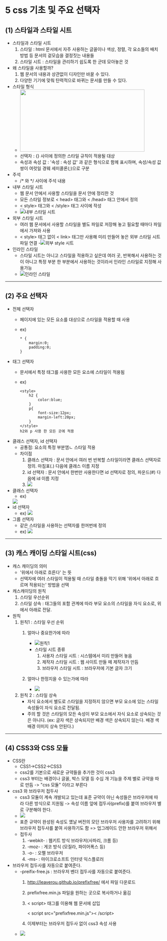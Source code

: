 5 css 기초 및 주요 선택자
==========================
(1) 스타일과 스타일 시트
------------------------
* 스타일과 스타일 시트
    1. 스타일 : html 문서에서 자주 사용하는  글꼴이나 색상, 정렬, 각 요소들의 배치 방법 등 문서의 겉모습을 결정짓는 내용들
    2. 스타일 시트 : 스타일을 관리하기 쉽도록 한 군데 모아놓은 것
* 왜 스타일을 사용할까?
    1. 웹 문서의 내용과 상관없이 디자인만 바꿀 수 있다.
    2. 다양한 기기에 맞춰 탄력적으로 바뀌는 문서를 만들 수 있다.
* 스타일 형식
    - <img src="image/css형식.PNG" width="400" height="200" >
    - 선택자 : {} 사이에 정의한 스타일 규칙이 적용될 대상
    - 속성과 속성 값 : '속성 : 속성 값' 과 같은 형식으로 함께 표시하며, 속성/속성 값 쌍이 여럿일 경웨 세미콜론(;)으로 구분
* 주석
    - /* 와 */ 사이에 주석 내용
* 내부 스타일 시트
    - 웹 문서 안에서 사용할 스타일을 문서  안에 정리한 것
    - 모든 스타일 정보로 < head> 태그와 < /head> 태그 안에서 정의
    - < style> 태그와 < /style> 태그 사이에 작성
    - <img src="image/내부 style시트.PNG" alt="내부 스타일 시트">
* 외부 스타일 시트
    - 여러 웹 문서에서 사용할 스타일을 별도 파일로 저장해 놓고 필요할 때마다 파일에서 가져와 사용
    - < style> 태그 없이 < link> 태그만 사용해 미리 만들어 놓은 외부 스타일 시트 파일 연결
    -<img src="image/외부 style시트.PNG" alt="외부 style 시트">
* 인라인 스타일
    - 스타일 시트는 아니고 스타일을 적용하고 싶은데 여러 곳, 반복해서 사용하는 것이 아니고 특정 부분 한 부분에서 사용하는 것이라서 인라인 스타일로 지정해 사용가능 
    - <img src="image/인라인 스타일.PNG" alt="인라인 스타일">
* * *
(2) 주요 선택자
----------------------------------------
* 전체 선택자
    - 페이지에 있는 모든 요소를 대상으로 스타일을 적용할 때 사용
    - ex)

          * {
              margin:0;
              padding:0;
          }
* 태그 선택자
    - 문서에서 특정 태그를 사용한 모든 요소에 스타일이 적용됨
    - ex)

          <style>
              h2 {
                  color:blue;
              }
              p{
                  font-size:12px;
                  margin-left:20px;
              }
          </style>
          h2와 p 사용 한 모든 곳에 적용
* 클래스 선택자, id 선택자
    - 공통점: 요소의 특정 부분엠ㄴ 스타일 적용
    - 차이점
        1. 클래스 선택자 : 문서 안에서 여러 번 반복할 스타일이라면 클래스 선택자로 정의. 마침표(.) 다음에 클래스 이름 지정
        2. id 선택자 : 문서 안에서 한번만 사용한다면 id 선택자로 정의, 파운드(#) 다음에 id 이름 지정
        3. <img src="image/클래스와 아이디선택자.PNG">
* 클래스 선택자
    - ex)
    <img src="image/class 선택자.PNG">
* id 선택자
    - ex) <img src="image/id 선택자.PNG">
* 그룹 선택자
    - 같은 스타일을 사용하는 선택자를 한꺼번에 정의
    - ex) <img src="image/그룹 선택자.PNG">
* * *
(3) 캐스 캐이딩 스타일 시트(css)
------------------------
* 캐스 캐이딩의 의미
    - '위에서 아래로 흐른다' 는 뜻
    - 선택자에 여러 스타일이 적용될 때 스타일 충돌을 막기 위해 '위에서 아래로 흐르며 적용되는' 방법을 선택
* 캐스캐이딩의 원칙
    1.  스타일 우선순위
    2. 스타일 상속 : 태그들의 포함 관계에 따라 부모 요소의 스타일을 자식 요소로, 위에서 아래로 전달.
* 원칙
    1. 원칙1 : 스타일 우선 순위
        1. 얼마나 중요한가에 따라
            - <img src="image/원칙 1.PNG" alt="원칙1">
            - 스타일 시트 종류
                1. 사용자 스타일 시트 : 시스템에서 미리 만들어 놓음
                2. 제작자 스타일 시트 : 웹 사이트 만들 떼 제작자가 만듬
                3. 브라우저 스타일 시트 : 브라우저에 기본 글자 크기
                

        2. 얼마나 한정지을 수 있는가에 따라
            - <img src="image/원칙1-2.PNG">
    2. 원칙 2 : 스타일 상속
        - 자식 요소에서 별도로 스타일을 지정하지 않으면 부모 요소에 있는 스타일 속성들이 자식 요소로 전달됨.
        - 주의 할 것은 스타일의 모든 속성이 부모 요소에서 자식 요소로 상속되는 것은 아니다. (ex: 글자 색은 상속되지만 배경 색은 상속되지 않는다. 배경 색 배경 이미지 상속 안된다.)
* * *
(4) CSS3와 CSS 모듈
-----------------
* CSS란 
    - CSS1->CSS2->CSS3
    - css2를 기본으로 새로운 규약들을 추가한 것이 css3
    - css3 부터는 배경이나 글꼴, 박스 모델 등 수십 개 기능을 주제 별로 규약을 따로 만듬 -> "css 모듈" 이라고 부른다
* css3 와 브라우저 접두사
    - css3 모듈이 계속 개발되고 있는데 표준 규약이 아닌 속성들은 브라우저에 따라 다른 방식으로 지원됨
    -> 속성 이름 앞에 접두사(prefix)를 붙여 브라우저 별로 구분해야 한다.
    - <img src="image/예.PNG">
    - 표준 규약이 완성된 속성도 옜날 버전의 모던 브라우저 사용자를 고려하기 위해 브라우저 접두사를 붙여 사용하기도 함 => 업그레이드 안한 브라우저 위해서
    - 접두사
        1. -webkit- : 웹키트 방식 브라우저(사파리, 크롬 등)
        2. -moz- : 게코 방식 (모질라, 파이어폭스 등)
        3. -o- : 오펠 브라우저
        4. -ms- : 마이크로소프트 인터넷 익스플로러
* 브라우저 접두사를 자동으로 붙여준다.
    - -preifix-free.js : 브라우저 벤더 접두사를 자동으로 붙여준다.
        1. http://leaverou.github.io/prefixfree/ 에서 파일 다운로드
        2. prefixfree.min.js 파일을 원하는 곳으로 복사하거나 옮김
        3. < script> 태그를 이용해 웹 문서에 삽입

            < script src="prefixfree.min.js">< /script>
        4. 이제부터는 브라우저 접두사 없이 css3 속성 사용
    - <img src="image/prefixfree.PNG">

